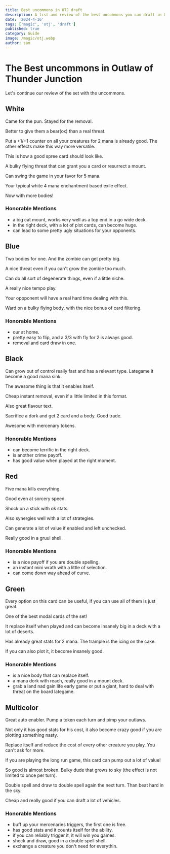 ```yaml
---
title: Best uncommons in OTJ draft
description: A list and review of the best uncommons you can draft in Outlaws of Thunder Junction draft, divided by color.
date: '2024-4-16'
tags: ['magic', 'otj', 'draft']
published: true
category: Guide
image: /magic/otj.webp
author: sam
---
```


<script>
  import CardName from '$lib/components/cardName.svelte'
  import CardImage from '$lib/components/cardImage.svelte'
</script>

# The Best uncommons in Outlaw of Thunder Junction

Let's continue our review of the set with the uncommons.

## White

<CardImage cardName="Bovine Intervention"/>

Came for the pun. Stayed for the removal.

Better to give them a bear(ox) than a real threat.

<CardImage cardName="Requisition Raid"/>

Put a +1/+1 counter on all your creatures for 2 mana is already good. The other effects make this way more versatile.

This is how a good spree card should look like.

<CardImage cardName="Shepherd of the Clouds" />

A bulky flying threat that can grant you a card or resurrect a mount.

Can swing the game in your favor for 5 mana.

<CardImage cardName="Lassoed by the Law" />
 
Your typical white 4 mana enchantment based exile effect.

Now with more bodies!

### Honorable Mentions

- <CardName cardName="Bounding Felidar" /> a big cat mount, works very well as a top end in a go wide deck.
- <CardName cardName="Prairie Dog" /> in the right deck, with a lot of plot cards, can become huge.
- <CardName cardName="Thunder Lasso" /> can lead to some pretty ugly situations for your opponents.

## Blue

<CardImage cardName="Outlaw Stitcher" />

Two bodies for one. And the zombie can get pretty big.

A nice threat even if you can't grow the zombie too much.

<CardImage cardName="This Town Ain't Big Enough" />

Can do all sort of degenerate things, even if a little niche.

A really nice tempo play.

<CardImage cardName="Marauding Sphinx" />

Your oppponent will have a real hard time dealing with this.

Ward on a bulky flying body, with the nice bonus of card filtering.

### Honorable Mentions

- <CardName cardName="Slickshot Lockpicker" /> our <CardName cardName="Snapcaster Mage" /> at home.
- <CardName cardName="Emergent Haunting"/> pretty easy to flip, and a 3/3 with fly for 2 is always good.
- <CardName cardName="Metamorphic Blast"/> removal and card draw in one.

## Black

<CardImage cardName="Blood Hustler" />

Can grow out of control really fast and has a relevant type. Lategame it become a good mana sink.

The awesome thing is that it enables itself.

<CardImage cardName="Shoot the Sheriff" />

Cheap instant removal, even if a little limited in this format.

Also great flavour text.

<CardImage cardName="Unscrupulous Contractor" />

Sacrifice a dork and get 2 card and a body. Good trade.

Awesome with mercenary tokens.

### Honorable Mentions

- <CardName cardName="Rakish Crew" /> can become terrific in the right deck.
- <CardName cardName="Rattleback Apothecary"/> is another crime payoff.
- <CardName cardName="Rictus Robber"/> has good value when played at the right moment.

## Red

<CardImage cardName="Scorching Shot" />

Five mana kills everything.

Good even at sorcery speed.

<CardImage cardName="Longhorn Sharpshooter" />

Shock on a stick with ok stats.

Also synergies well with a lot of strategies.

<CardImage cardName="Scalestorm Summoner" />

Can generate a lot of value if enabled and left unchecked.

Really good in a gruul shell.

### Honorable Mentions

- <CardName cardName="Brimstone Roundup" /> is a nice payoff if you are double spelling.
- <CardName cardName="Caught in the Crossfire"/> an instant mini wrath with a little of selection.
- <CardName cardName="Hellspur Brute"/> can come down way ahead of curve.

## Green

<CardImage cardName="Trash the Town" />

Every option on this card can be useful, if you can use all of them is just great.

One of the best modal cards of the set!

<CardImage cardName="Outcaster Greenblade" />

It replace itself when played and can become insanely big in a deck with a lot of deserts.

<CardImage cardName="Aloe Alchemist" />

Has already great stats for 2 mana. The trample is the icing on the cake.

If you can also plot it, it become insanely good.

### Honorable Mentions

- <CardName cardName="Beastbond Outcaster" /> is a nice body that can replace itself.
- <CardName cardName="Intrepid Stablemaster"/> a mana dork with reach, really good in a mount deck.
- <CardName cardName="Spinewoods Armadillo"/> grab a land nad gain life early game or put a giant, hard to deal with threat on the board lategame.

## Multicolor

<CardImage cardName="At Knifepoint" />

Great auto enabler. Pump a token each turn and pimp your outlaws.

<CardImage cardName="Doc Aurlock, Grizzled Genius" />

Not only it has good stats for his cost, it also become crazy good if you are plotting something nasty.

<CardImage cardName="Honest Rutstein"/>

Replace itself and reduce the cost of every other creature you play. You can't ask for more.

<CardImage cardName="Intimidation Campaign" />

If you are playing the long run game, this card can pump out a lot of value!

<CardImage cardName="Lazav, Familiar Stranger"/>

So good is almost broken. Bulky dude that grows to sky (the effect is not limited to once per turn).

<CardImage cardName="Kraum, Violent Cacophony"/>

Double spell and draw to double spell again the next turn. Than beat hard in the sky.

<CardImage cardName="Miriam, Herd Whisperer"/>

Cheap and really good if you can draft a lot of vehicles.

### Honorable Mentions

- <CardName cardName="Ertha Jo, Frontier Mentor" /> buff up your mercenaries triggers, the first one is free.
- <CardName cardName="Jolene, Plundering Pugilist" /> has good stats and it counts itself for the ability.
- <CardName cardName="Wrangler of the Damned" /> if you can reliably trigger it, it will win you games.
- <CardName cardName="Slick Sequence" /> shock and draw, good in a double spell shell.
- <CardName cardName="Ruthless Lawbringer" /> exchange a creature you don't need for everythin.
